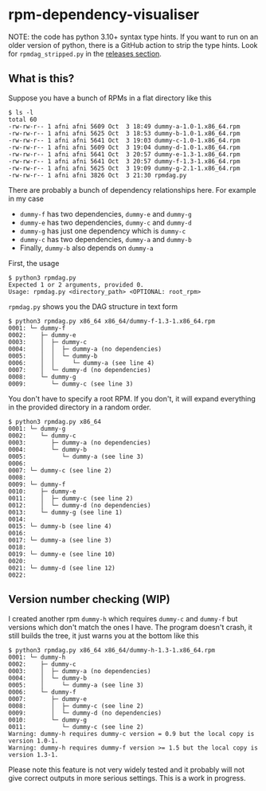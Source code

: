 # rpm-dependency-visualiser

NOTE: the code has python 3.10+ syntax type hints. If you want to run on an older version of python, there is a GitHub action to strip the type hints. Look for `rpmdag_stripped.py` in the [releases section](https://github.com/afninfa/rpm-dependency-visualiser/releases).

## What is this?

Suppose you have a bunch of RPMs in a flat directory like this

```
$ ls -l
total 60
-rw-rw-r-- 1 afni afni 5609 Oct  3 18:49 dummy-a-1.0-1.x86_64.rpm
-rw-rw-r-- 1 afni afni 5625 Oct  3 18:53 dummy-b-1.0-1.x86_64.rpm
-rw-rw-r-- 1 afni afni 5641 Oct  3 19:03 dummy-c-1.0-1.x86_64.rpm
-rw-rw-r-- 1 afni afni 5609 Oct  3 19:04 dummy-d-1.0-1.x86_64.rpm
-rw-rw-r-- 1 afni afni 5641 Oct  3 20:57 dummy-e-1.3-1.x86_64.rpm
-rw-rw-r-- 1 afni afni 5641 Oct  3 20:57 dummy-f-1.3-1.x86_64.rpm
-rw-rw-r-- 1 afni afni 5625 Oct  3 19:09 dummy-g-2.1-1.x86_64.rpm
-rw-rw-r-- 1 afni afni 3826 Oct  3 21:30 rpmdag.py
```

There are probably a bunch of dependency relationships here. For example in my case
- `dummy-f` has two dependencies, `dummy-e` and `dummy-g`
- `dummy-e` has two dependencies, `dummy-c` and `dummy-d`
- `dummy-g` has just one dependency which is `dummy-c`
- `dummy-c` has two dependencies, `dummy-a` and `dummy-b`
- Finally, `dummy-b` also depends on `dummy-a`

First, the usage

```
$ python3 rpmdag.py
Expected 1 or 2 arguments, provided 0.
Usage: rpmdag.py <directory_path> <OPTIONAL: root_rpm>
```

`rpmdag.py` shows you the DAG structure in text form

```
$ python3 rpmdag.py x86_64 x86_64/dummy-f-1.3-1.x86_64.rpm
0001: └─ dummy-f
0002:    ├─ dummy-e
0003:    │  ├─ dummy-c
0004:    │  │  ├─ dummy-a (no dependencies)
0005:    │  │  └─ dummy-b
0006:    │  │     └─ dummy-a (see line 4)
0007:    │  └─ dummy-d (no dependencies)
0008:    └─ dummy-g
0009:       └─ dummy-c (see line 3)
```

You don't have to specify a root RPM. If you don't, it will expand everything in the provided
directory in a random order.

```
$ python3 rpmdag.py x86_64
0001: └─ dummy-g
0002:    └─ dummy-c
0003:       ├─ dummy-a (no dependencies)
0004:       └─ dummy-b
0005:          └─ dummy-a (see line 3)
0006:
0007: └─ dummy-c (see line 2)
0008:
0009: └─ dummy-f
0010:    ├─ dummy-e
0011:    │  ├─ dummy-c (see line 2)
0012:    │  └─ dummy-d (no dependencies)
0013:    └─ dummy-g (see line 1)
0014:
0015: └─ dummy-b (see line 4)
0016:
0017: └─ dummy-a (see line 3)
0018:
0019: └─ dummy-e (see line 10)
0020:
0021: └─ dummy-d (see line 12)
0022:
```

## Version number checking (WIP)

I created another rpm `dummy-h` which requires `dummy-c` and `dummy-f` but versions which don't
match the ones I have. The program doesn't crash, it still builds the tree, it just warns
you at the bottom like this

```
$ python3 rpmdag.py x86_64 x86_64/dummy-h-1.3-1.x86_64.rpm
0001: └─ dummy-h
0002:    ├─ dummy-c
0003:    │  ├─ dummy-a (no dependencies)
0004:    │  └─ dummy-b
0005:    │     └─ dummy-a (see line 3)
0006:    └─ dummy-f
0007:       ├─ dummy-e
0008:       │  ├─ dummy-c (see line 2)
0009:       │  └─ dummy-d (no dependencies)
0010:       └─ dummy-g
0011:          └─ dummy-c (see line 2)
Warning: dummy-h requires dummy-c version = 0.9 but the local copy is version 1.0-1.
Warning: dummy-h requires dummy-f version >= 1.5 but the local copy is version 1.3-1.
```

Please note this feature is not very widely tested and it probably will not give correct outputs
in more serious settings. This is a work in progress.
